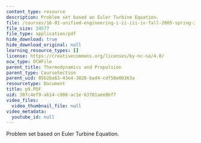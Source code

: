 ```yaml
---
content_type: resource
description: Problem set based on Euler Turbine Equation.
file: /courses/16-01-unified-engineering-i-ii-iii-iv-fall-2005-spring-2006/38fc4ef9a614c006ac1e63781aee8bf7_p9.PDF
file_size: 24577
file_type: application/pdf
hide_download: true
hide_download_original: null
learning_resource_types: []
license: https://creativecommons.org/licenses/by-nc-sa/4.0/
ocw_type: OCWFile
parent_title: Thermodynamics and Propulsion
parent_type: CourseSection
parent_uid: 05b2ba63-43e4-3028-bad4-cdf50e0b363a
resourcetype: Document
title: p9.PDF
uid: 38fc4ef9-a614-c006-ac1e-63781aee8bf7
video_files:
  video_thumbnail_file: null
video_metadata:
  youtube_id: null
---
```

Problem set based on Euler Turbine Equation.